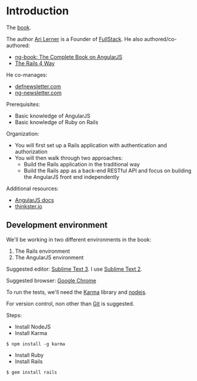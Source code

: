 # Introduction

The [book](http://www.fullstack.io/edu/angular/rails/).

The author [Ari Lerner](https://github.com/auser) is a Founder of [FullStack](http://www.fullstack.io/). He also authored/co-authored:

- [ng-book: The Complete Book on AngularJS](https://www.ng-book.com/)
- [The Rails 4 Way](https://leanpub.com/tr4w)

He co-manages:

- [defnewsletter.com](http://defnewsletter.com/)
- [ng-newsletter.com](http://www.ng-newsletter.com/)

Prerequisites:

- Basic knowledge of AngularJS
- Basic knowledge of Ruby on Rails

Organization:

- You will first set up a Rails application with authentication and authorization
- You will then walk through two approaches:
    - Build the Rails application in the traditional way
    - Build the Rails app as a back-end RESTful API and focus on building the AngularJS front end independently

Additional resources:

- [AngularJS docs](http://docs.angularjs.org/)
- [thinkster.io](http://www.thinkster.io/)

## Development environment

We'll be working in two different environments in the book:

1. The Rails environment
2. The AngularJS environment

Suggested editor: [Sublime Text 3](http://www.sublimetext.com/3). I use [Sublime Text 2](http://www.sublimetext.com/2).

Suggested browser: [Google Chrome](https://www.google.com/intl/en/chrome/browser/)

To run the tests, we'll need the [Karma](http://karma-runner.github.io/0.10/index.html) library and [nodejs](http://nodejs.org).

For version control, non other than [Git](http://git-scm.com/) is suggested.

Steps:

- Install NodeJS
- Install Karma

```
$ npm install -g karma
```

- Install Ruby
- Install Rails

```
$ gem install rails
```